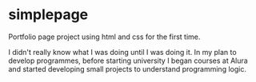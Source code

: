 # simplepage
Portfolio page project using html and css for the first time.

I didn't really know what I was doing until I was doing it. In my plan to develop programmes, before starting university I began courses at Alura and started developing small projects to understand programming logic.

<a href="file:///C:/Users/seile/Documents/Alura_IT_Weiterbildungen/Portf%C3%B3lio/index.html" target="_blank">
